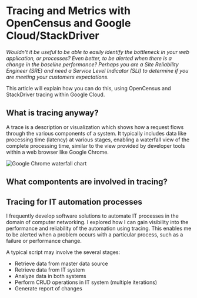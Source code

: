 # Tracing and Metrics with OpenCensus and Google Cloud/StackDriver

*Wouldn't it be useful to be able to easily identify the bottleneck in your web application, or processes?  Even better, to be alerted when there is a change in the baseline performance?  Perhaps you are a Site Reliability Engineer (SRE) and need a Service Level Indicator (SLI) to determine if you are meeting your customers expectations.* 

This article will explain how you can do this, using OpenCensus and StackDriver tracing within Google Cloud.

## What is tracing anyway?

A trace is a description or visualization which shows how a request flows through the various components of a system.  It typically includes data like processing time (latency) at various stages, enabling a waterfall view of the complete processing time, similar to the view provided by developer tools within a web browser like Google Chrome.

![Google Chrome waterfall chart](https://github.com/pmoorey/articles/blob/master/img/tracing/chrome-waterfall.png)

## What compontents are involved in tracing?

## Tracing for IT automation processes

I frequently develop software solutions to automate IT processes in the domain of computer networking.  I explored how I can gain visibility into the performance and reliability of the automation using tracing.  This enables me to be alerted when a problem occurs with a particular process, such as a failure or performance change.

A typical script may involve the several stages:

- Retrieve data from master data source
- Retrieve data from IT system
- Analyze data in both systems
- Perform CRUD operations in IT system (multiple iterations)
- Generate report of changes
